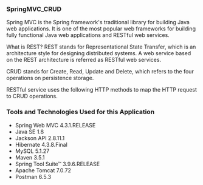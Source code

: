 ### SpringMVC_CRUD
Spring MVC is the Spring framework's traditional library for building Java web applications. It is one of the most popular web frameworks for building fully functional Java web applications and RESTful web services.

What is REST? REST stands for Representational State Transfer, which is an architecture style for designing distributed systems. A web service based on the REST architecture is referred as RESTful web services.

CRUD stands for Create, Read, Update and Delete, which refers to the four operations on persistence storage.  

RESTful service uses the following HTTP methods to map the HTTP request to CRUD operations.

### Tools and Technologies Used for this Application
* Spring Web MVC 4.3.1.RELEASE
* Java SE 1.8
* Jackson API 2.8.11.1
* Hibernate 4.3.8.Final
* MySQL 5.1.27    
* Maven 3.5.1
* Spring Tool Suite™ 3.9.6.RELEASE
* Apache Tomcat 7.0.72
* Postman 6.5.3
